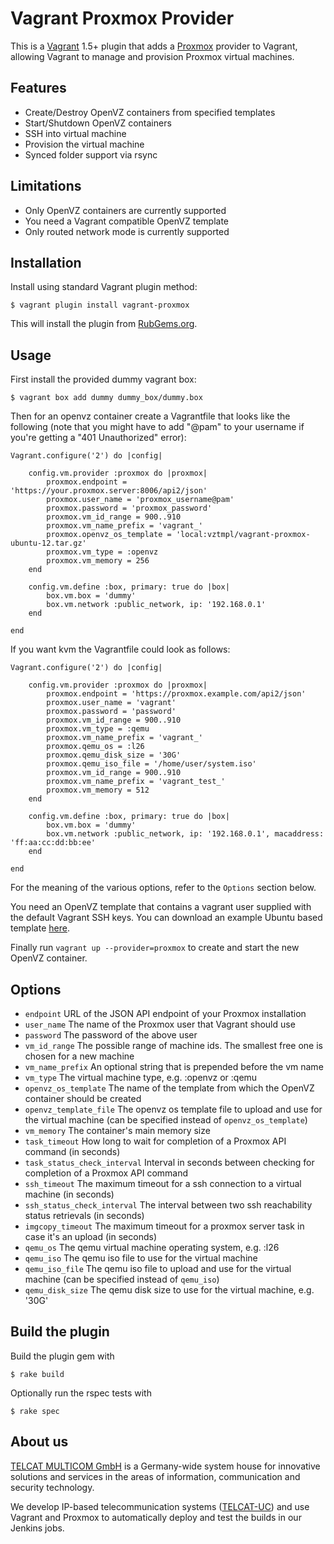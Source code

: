 # Vagrant Proxmox Provider

This is a [Vagrant](http://www.vagrantup.com) 1.5+ plugin that adds a
[Proxmox](http://proxmox.com/) provider to Vagrant, allowing Vagrant to manage
and provision Proxmox virtual machines.

## Features

* Create/Destroy OpenVZ containers from specified templates
* Start/Shutdown OpenVZ containers
* SSH into virtual machine
* Provision the virtual machine
* Synced folder support via rsync

## Limitations

* Only OpenVZ containers are currently supported
* You need a Vagrant compatible OpenVZ template
* Only routed network mode is currently supported

## Installation

Install using standard Vagrant plugin method:

```
$ vagrant plugin install vagrant-proxmox
```

This will install the plugin from [RubGems.org](http://rubygems.org/).

## Usage

First install the provided dummy vagrant box:

```
$ vagrant box add dummy dummy_box/dummy.box
```

Then for an openvz container create a Vagrantfile that looks like the following (note that you might have to add "@pam" to your username if you're getting a "401 Unauthorized" error):

```
Vagrant.configure('2') do |config|

	config.vm.provider :proxmox do |proxmox|
		proxmox.endpoint = 'https://your.proxmox.server:8006/api2/json'
		proxmox.user_name = 'proxmox_username@pam'
		proxmox.password = 'proxmox_password'
		proxmox.vm_id_range = 900..910
		proxmox.vm_name_prefix = 'vagrant_'
		proxmox.openvz_os_template = 'local:vztmpl/vagrant-proxmox-ubuntu-12.tar.gz'
		proxmox.vm_type = :openvz
		proxmox.vm_memory = 256
	end

	config.vm.define :box, primary: true do |box|
 		box.vm.box = 'dummy'
 		box.vm.network :public_network, ip: '192.168.0.1'
 	end

end
```

If you want kvm the Vagrantfile could look as follows:

```
Vagrant.configure('2') do |config|

	config.vm.provider :proxmox do |proxmox|
		proxmox.endpoint = 'https://proxmox.example.com/api2/json'
		proxmox.user_name = 'vagrant'
		proxmox.password = 'password'
		proxmox.vm_id_range = 900..910
        proxmox.vm_type = :qemu
		proxmox.vm_name_prefix = 'vagrant_'
        proxmox.qemu_os = :l26
        proxmox.qemu_disk_size = '30G'
        proxmox.qemu_iso_file = '/home/user/system.iso'
        proxmox.vm_id_range = 900..910
        proxmox.vm_name_prefix = 'vagrant_test_'
        proxmox.vm_memory = 512
	end

	config.vm.define :box, primary: true do |box|
 		box.vm.box = 'dummy'
 		box.vm.network :public_network, ip: '192.168.0.1', macaddress: 'ff:aa:cc:dd:bb:ee'
 	end

end
```

For the meaning of the various options, refer to the `Options` section below.

You need an OpenVZ template that contains a vagrant user supplied with the default Vagrant SSH keys.
You can download an example Ubuntu based template [here](https://www.dropbox.com/s/vuzywdosxhjjsag/vagrant-proxmox-ubuntu-12.tar.gz).

Finally run `vagrant up --provider=proxmox` to create and start the new OpenVZ container.

## Options

* `endpoint` URL of the JSON API endpoint of your Proxmox installation
* `user_name` The name of the Proxmox user that Vagrant should use
* `password` The password of the above user
* `vm_id_range` The possible range of machine ids. The smallest free one is chosen for a new machine
* `vm_name_prefix` An optional string that is prepended before the vm name
* `vm_type` The virtual machine type, e.g. :openvz or :qemu
* `openvz_os_template` The name of the template from which the OpenVZ container should be created
* `openvz_template_file` The openvz os template file to upload and use for the virtual machine (can be specified instead of `openvz_os_template`)
* `vm_memory` The container's main memory size
* `task_timeout` How long to wait for completion of a Proxmox API command (in seconds)
* `task_status_check_interval` Interval in seconds between checking for completion of a Proxmox API command
* `ssh_timeout` The maximum timeout for a ssh connection to a virtual machine (in seconds)
* `ssh_status_check_interval` The interval between two ssh reachability status retrievals (in seconds)
* `imgcopy_timeout` The maximum timeout for a proxmox server task in case it's an upload (in seconds)
* `qemu_os` The qemu virtual machine operating system, e.g. :l26
* `qemu_iso` The qemu iso file to use for the virtual machine
* `qemu_iso_file` The qemu iso file to upload and use for the virtual machine (can be specified instead of `qemu_iso`)
* `qemu_disk_size` The qemu disk size to use for the virtual machine, e.g. '30G'

## Build the plugin

Build the plugin gem with

```
$ rake build
```

Optionally run the rspec tests with


```
$ rake spec
```

## About us

[TELCAT MULTICOM GmbH](http://www.telcat.com) is a Germany-wide system house for innovative solutions and
services in the areas of information, communication and security technology.

We develop IP-based telecommunication systems ([TELCAT-UC](http://www.telcat.de/TELCAT-R-UC.304.0.html)) and
use Vagrant and Proxmox to automatically deploy and test the builds in our Jenkins jobs.
